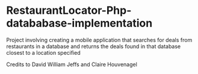 # RestaurantLocator-Php-datababase-implementation
Project involving creating a mobile application that searches for deals from restaurants in a database and returns the deals found in that database closest to a location specified

Credits to David William Jeffs and Claire Houvenagel
